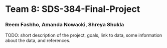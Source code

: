 # Team 8: SDS-384-Final-Project
### Reem Fashho, Amanda Nowacki, Shreya Shukla 


TODO: short description of the project, goals, link to data, some information about the data, and references.
